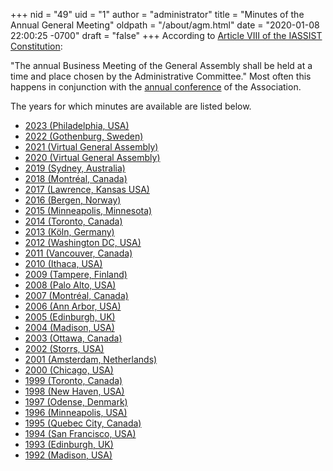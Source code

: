 +++
nid = "49"
uid = "1"
author = "administrator"
title = "Minutes of the Annual General Meeting"
oldpath = "/about/agm.html"
date = "2020-01-08 22:00:25 -0700"
draft = "false"
+++
According to [Article VIII of the IASSIST Constitution](/about/iassist-constitution#article8):

"The annual Business Meeting of the General Assembly shall be held at a time and place chosen by the Administrative Committee." Most often this happens in conjunction with the [annual conference](/conferences/archive) of the Association.

The years for which minutes are available are listed below.

-   [2023 (Philadelphia, USA)](/about/general-assembly-minutes-2023) 
-   [2022 (Gothenburg, Sweden)](/about/general-assembly-minutes-2022) 
-   [2021 (Virtual General Assembly)](/about/general-assembly-minutes-2021) 
-   [2020 (Virtual General Assembly)](/about/general-assembly-minutes-2020) 
-   [2019 (Sydney, Australia)](/about/general-assembly-minutes-2019) 
-   [2018 (Montréal, Canada)](/about/general-assembly-minutes-2018) 
-   [2017 (Lawrence, Kansas USA)](/about/general-assembly-minutes-2017) 
-   [2016 (Bergen, Norway)](/about/general-assembly-minutes-2016)
-   [2015 (Minneapolis, Minnesota)](/about/general-assembly-minutes-2015)
-   [2014 (Toronto, Canada)](/about/general-assembly-minutes-2014)
-   [2013 (Köln, Germany)](/about/general-assembly-minutes-2013)
-   [2012 (Washington DC, USA)](/about/general-assembly-minutes-2012)
-   [2011 (Vancouver, Canada)](/about/general-assembly-minutes-2011)
-   [2010 (Ithaca, USA)](/about/general-assembly-minutes-2010)
-   [2009 (Tampere, Finland)](/about/general-assembly-minutes-2009)
-   [2008 (Palo Alto, USA)](/about/general-assembly-minutes-2008)
-   [2007 (Montréal, Canada)](/about/general-assembly-minutes-2007)
-   [2006 (Ann Arbor, USA)](/about/general-assembly-minutes-2006)
-   [2005 (Edinburgh, UK)](/about/general-assembly-minutes-2005)
-   [2004 (Madison, USA)](/about/general-assembly-minutes-2004)
-   [2003 (Ottawa, Canada)](/about/general-assembly-minutes-2003)
-   [2002 (Storrs, USA)](/about/general-assembly-minutes-2002)
-   [2001 (Amsterdam, Netherlands)](/about/general-assembly-minutes-2001)
-   [2000 (Chicago, USA)](/about/general-assembly-minutes-2000)
-   [1999 (Toronto, Canada)](/about/general-assembly-minutes-1999)
-   [1998 (New Haven, USA)](/about/general-assembly-minutes-1998)
-   [1997 (Odense, Denmark)](/about/general-assembly-minutes-1997)
-   [1996 (Minneapolis, USA)](/about/general-assembly-minutes-1996)
-   [1995 (Quebec City, Canada)](/about/general-assembly-minutes-1995)
-   [1994 (San Francisco, USA)](/about/general-assembly-minutes-1994)
-   [1993 (Edinburgh, UK)](/about/general-assembly-minutes-1993)
-   [1992 (Madison, USA)](/about/general-assembly-minutes-1992)
